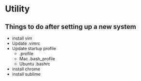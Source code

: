# Utility 

## Things to do after setting up a new system
- install vim
- Update .vimrc
- Update startup profile
  - .profile
  - Mac .bash_profile
  - Ubuntu .bashrc
- install chrome
- install sublime

